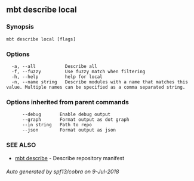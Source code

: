 ## mbt describe local



### Synopsis




```
mbt describe local [flags]
```

### Options

```
  -a, --all           Describe all
  -f, --fuzzy         Use fuzzy match when filtering
  -h, --help          help for local
  -n, --name string   Describe modules with a name that matches this value. Multiple names can be specified as a comma separated string.
```

### Options inherited from parent commands

```
      --debug       Enable debug output
      --graph       Format output as dot graph
      --in string   Path to repo
      --json        Format output as json
```

### SEE ALSO
* [mbt describe](mbt_describe.md)	 - Describe repository manifest

###### Auto generated by spf13/cobra on 9-Jul-2018
